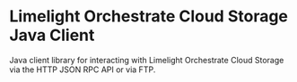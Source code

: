 Limelight Orchestrate Cloud Storage Java Client
======================

Java client library for interacting with Limelight Orchestrate Cloud Storage via the HTTP JSON RPC API or via FTP.


